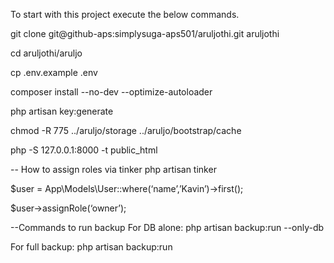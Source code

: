 To start with this project execute the below commands. 

git clone git@github-aps:simplysuga-aps501/aruljothi.git aruljothi

cd aruljothi/aruljo

cp .env.example .env

composer install --no-dev --optimize-autoloader

php artisan key:generate

chmod -R 775 ../aruljo/storage ../aruljo/bootstrap/cache

php -S 127.0.0.1:8000 -t public_html 


-- How to assign roles via tinker
php artisan tinker

$user = App\Models\User::where(‘name’,’Kavin’)->first();

$user->assignRole(‘owner’);


--Commands to run backup 
For DB alone:
php artisan backup:run --only-db

For full backup:
php artisan backup:run


